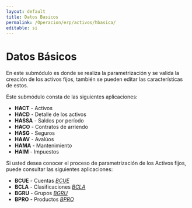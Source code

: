 ```yaml
---
layout: default
title: Datos Basicos
permalink: /Operacion/erp/activos/hbasica/
editable: si
---
```


# Datos Básicos

En este submódulo es donde se realiza la parametrización y se valida la creación de los activos fijos, también se pueden editar las características de estos.

Este submódulo consta de las siguientes aplicaciones:  

* **HACT** - Activos  
* **HACD** - Detalle de los activos  
* **HASSA** - Saldos por período  
* **HACO** - Contratos de arriendo  
* **HASG** - Seguros  
* **HAAV** - Avalúos  
* **HAMA** - Mantenimiento  
* **HAIM** - Impuestos  

Si usted desea conocer el proceso de parametrización de los Activos fijos, puede consultar las siguientes aplicaciones:  

* **BCUE**  - Cuentas  [*BCUE*](http://docs.oasiscom.com/Operacion/common/bcuenta/bcue#parametrización-para-el-módulo-activos-fijos)
* **BCLA**  - Clasificaciones [*BCLA*](http://docs.oasiscom.com/Operacion/common/bprodu/bcla#parametrización-para-el-módulo-activos-fijos)
* **BGRU**  - Grupos [*BGRU*](http://docs.oasiscom.com/Operacion/common/bcuenta/bgru#parametrización-para-el-módulo-activos-fijos) 
* **BPRO**  - Productos [*BPRO*](http://docs.oasiscom.com/Operacion/common/bprodu/bpro#parametrización-para-el-módulo-activos-fijos) 


